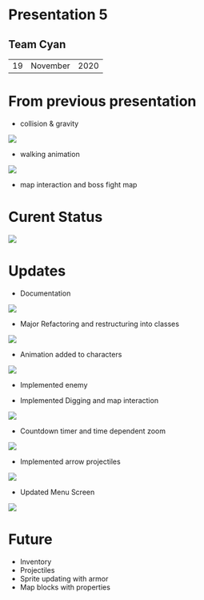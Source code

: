 # Presentation 5

## Team Cyan
|		|		|		|
|-|-|-|
|	19	|	November	|	2020	|
# From previous presentation

- collision & gravity

![ ](../week4-presentation/GravityAndCollision.gif)

- walking animation

![ ](../week4-presentation/gifs/walking.gif)


- map interaction and boss fight map 

# Curent Status 
![ ](./imgs/project.png)



# Updates

- Documentation

![ ](./imgs/docWeek5.png)

- Major Refactoring  and restructuring into classes 

![ ](./imgs/tree.png)



- Animation added to characters

![ ](./imgs/animations.gif)

- Implemented enemy



- Implemented Digging and map interaction 

  

![ ](./imgs/dignplace.gif)

- Countdown timer and time dependent zoom

![ ](./imgs/timer.gif)

- Implemented arrow projectiles 

![ ](./imgs/arrow.gif)

- Updated Menu Screen 

![ ](./imgs/menuscreen.png)


# Future

- Inventory
- Projectiles
- Sprite updating with armor
- Map blocks with properties
